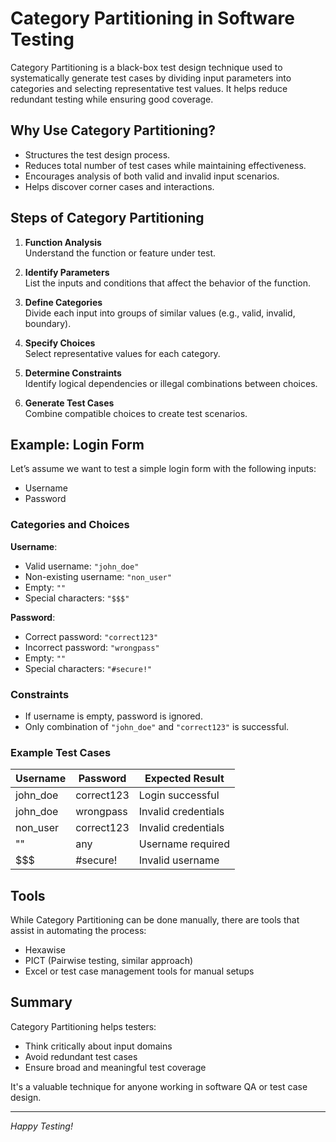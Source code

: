 # Category Partitioning in Software Testing

Category Partitioning is a black-box test design technique used to systematically generate test cases by dividing input parameters into categories and selecting representative test values. It helps reduce redundant testing while ensuring good coverage.

## Why Use Category Partitioning?

- Structures the test design process.
- Reduces total number of test cases while maintaining effectiveness.
- Encourages analysis of both valid and invalid input scenarios.
- Helps discover corner cases and interactions.

## Steps of Category Partitioning

1. **Function Analysis**  
   Understand the function or feature under test.

2. **Identify Parameters**  
   List the inputs and conditions that affect the behavior of the function.

3. **Define Categories**  
   Divide each input into groups of similar values (e.g., valid, invalid, boundary).

4. **Specify Choices**  
   Select representative values for each category.

5. **Determine Constraints**  
   Identify logical dependencies or illegal combinations between choices.

6. **Generate Test Cases**  
   Combine compatible choices to create test scenarios.

## Example: Login Form

Let’s assume we want to test a simple login form with the following inputs:

- Username
- Password

### Categories and Choices

**Username**:
- Valid username: `"john_doe"`
- Non-existing username: `"non_user"`
- Empty: `""`
- Special characters: `"$$$"`

**Password**:
- Correct password: `"correct123"`
- Incorrect password: `"wrongpass"`
- Empty: `""`
- Special characters: `"#secure!"`

### Constraints

- If username is empty, password is ignored.
- Only combination of `"john_doe"` and `"correct123"` is successful.

### Example Test Cases

| Username     | Password      | Expected Result       |
|--------------|---------------|------------------------|
| john_doe     | correct123     | Login successful       |
| john_doe     | wrongpass      | Invalid credentials    |
| non_user     | correct123     | Invalid credentials    |
| ""           | any            | Username required      |
| $$$          | #secure!       | Invalid username       |

## Tools

While Category Partitioning can be done manually, there are tools that assist in automating the process:

- Hexawise
- PICT (Pairwise testing, similar approach)
- Excel or test case management tools for manual setups

## Summary

Category Partitioning helps testers:
- Think critically about input domains
- Avoid redundant test cases
- Ensure broad and meaningful test coverage

It's a valuable technique for anyone working in software QA or test case design.

---

*Happy Testing!*
